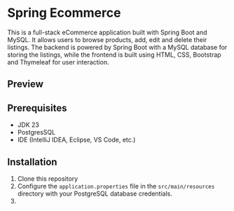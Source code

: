 # Spring Ecommerce

This is a full-stack eCommerce application built with Spring Boot and MySQL. It allows users to browse products, add, edit and delete their listings. The backend is powered by Spring Boot with a MySQL database for storing the listings, while the frontend is built using HTML, CSS, Bootstrap and Thymeleaf for user interaction.

## Preview

## Prerequisites
* JDK 23
* PostgresSQL 
* IDE (IntelliJ IDEA, Eclipse, VS Code, etc.)


## Installation
1. Clone this repository
2. Configure the `application.properties` file in the `src/main/resources` directory with your PostgreSQL database credentials.
3.
